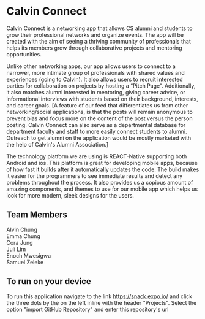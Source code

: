 # Calvin Connect
Calvin Connect is a networking app that allows CS alumni and students to grow their professional networks and organize events. The app will be created with the aim of seeing a thriving community of professionals that helps its members grow through collaborative projects and mentoring opportunities.

Unlike other networking apps, our app allows users to connect to a narrower, more intimate group of professionals with shared values and experiences (going to Calvin). It also allows users to recruit interested parties for collaboration on projects by hosting a “Pitch Page”. Additionally, it also matches alumni interested in mentoring, giving career advice, or informational interviews with students based on their background, interests, and career goals. [A feature of our feed that differentiates us from other networking/social applications, is that the posts will remain anonymous to prevent bias and focus more on the content of the post versus the person posting. Calvin Connect can also serve as a departmental database for department faculty and staff to more easily connect students to alumni. Outreach to get alumni on the application would be mostly marketed with the help of Calvin's Alumni Association.]

The technology platform we are using is REACT-Native supporting both Android and ios. This platform is great for developing mobile apps, because of how fast it builds after it automatically updates the code. The build makes it easier for the programmers to see immediate results and detect any problems throughout the process. It also provides us a copious amount of amazing components, and themes to use for our mobile app which helps us look for more modern, sleek designs for the users.

## Team Members
Alvin Chung<br/>
Emma Chung<br/>
Cora Jung<br/>
Juli Lim<br/>
Enoch Mwesigwa<br/>
Samuel Zeleke<br/>


## To run on your device 

To run this application navigate to the link https://snack.expo.io/ and click the three dots by the on the left inline with the header "Projects". Select the option "import GitHub Repository" and enter this repository's url


